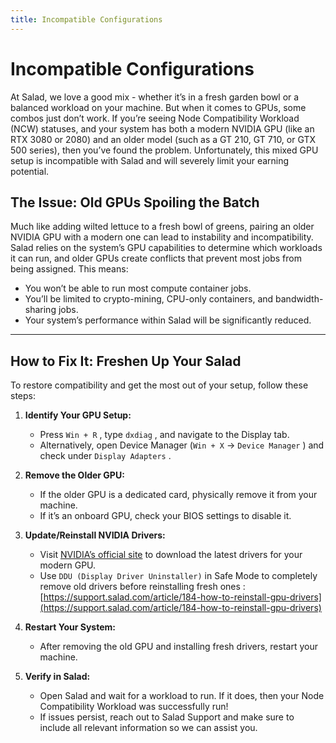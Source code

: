 ```yaml
---
title: Incompatible Configurations
---
```


# Incompatible Configurations

At Salad, we love a good mix - whether it’s in a fresh garden bowl or a balanced workload on your machine. But when it comes to GPUs, some combos just don’t work. If you’re seeing Node Compatibility Workload (NCW) statuses, and your system has both a modern NVIDIA GPU (like an RTX 3080 or 2080) and an older model (such as a GT 210, GT 710, or GTX 500 series), then you’ve found the problem. Unfortunately, this mixed GPU setup is incompatible with Salad and will severely limit your earning potential.

## The Issue: Old GPUs Spoiling the Batch

Much like adding wilted lettuce to a fresh bowl of greens, pairing an older NVIDIA GPU with a modern one can lead to instability and incompatibility. Salad relies on the system’s GPU capabilities to determine which workloads it can run, and older GPUs create conflicts that prevent most jobs from being assigned. This means:

- You won’t be able to run most compute container jobs.
- You’ll be limited to crypto-mining, CPU-only containers, and bandwidth-sharing jobs.
- Your system’s performance within Salad will be significantly reduced.

* * *

## **How to Fix It: Freshen Up Your Salad**

To restore compatibility and get the most out of your setup, follow these steps:

1. **Identify Your GPU Setup:**
   
   - Press `Win + R` , type `dxdiag` , and navigate to the Display tab.
   - Alternatively, open Device Manager (`Win + X` → `Device Manager` ) and check under `Display Adapters` .
2. **Remove the Older GPU:**
   
   - If the older GPU is a dedicated card, physically remove it from your machine.
   - If it’s an onboard GPU, check your BIOS settings to disable it.
3. **Update/Reinstall NVIDIA Drivers:**
   
   - Visit [NVIDIA’s official site](https://www.nvidia.com/Download/index.aspx) to download the latest drivers for your modern GPU.
   - Use `DDU (Display Driver Uninstaller)` in Safe Mode to completely remove old drivers before reinstalling fresh ones : [https://support.salad.com/article/184-how-to-reinstall-gpu-drivers](https://support.salad.com/article/184-how-to-reinstall-gpu-drivers)
4. **Restart Your System:**
   
   - After removing the old GPU and installing fresh drivers, restart your machine.
5. **Verify in Salad:**
   
   - Open Salad and wait for a workload to run. If it does, then your Node Compatibility Workload was successfully run!
   - If issues persist, reach out to Salad Support and make sure to include all relevant information so we can assist you.
